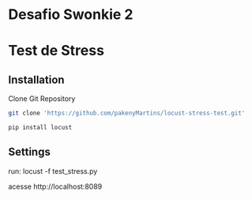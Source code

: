 # Desafio Swonkie 2 
# Test de Stress



## Installation

Clone Git Repository
```bash
git clone 'https://github.com/pakenyMartins/locust-stress-test.git'
```



```bash
pip install locust
```


## Settings
run:
locust -f test_stress.py

acesse
http://localhost:8089 





